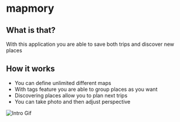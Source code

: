 # mapmory

## What is that?
With this application you are able to save both trips and discover new places

## How it works

- You can define unlimited different maps
- With tags feature you are able to group places as you want
- Discovering places allow you to plan next trips
- You can take photo and then adjust perspective

![Intro Gif](https://github.com/tomaszwpasternak/mapmory/blob/master/screenshots/intro.gif)
